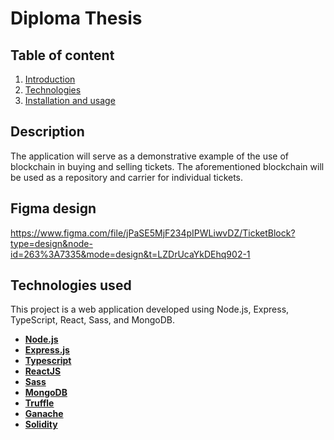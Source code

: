 # Diploma Thesis

## Table of content

1. [Introduction](#description)
2. [Technologies](#technologies-used)
3. [Installation and usage](#how-to-use-app)

## Description

The application will serve as a demonstrative example of the use of blockchain in buying and selling tickets. The aforementioned blockchain will be used as a repository and carrier for individual tickets.

## Figma design

https://www.figma.com/file/jPaSE5MjF234pIPWLiwvDZ/TicketBlock?type=design&node-id=263%3A7335&mode=design&t=LZDrUcaYkDEhq902-1

## Technologies used

This project is a web application developed using Node.js, Express, TypeScript, React, Sass, and MongoDB.

- [**Node.js**](https://nodejs.org/en)
- [**Express.js**](https://expressjs.com/)
- [**Typescript**](https://www.typescriptlang.org/)
- [**ReactJS**](https://react.dev/)
- [**Sass**](https://sass-lang.com/)
- [**MongoDB**](https://www.mongodb.com/)
- [**Truffle**](https://archive.trufflesuite.com)
- [**Ganache**](https://archive.trufflesuite.com/ganache/)
- [**Solidity**](https://soliditylang.org)


